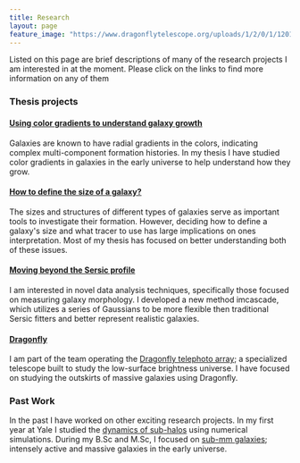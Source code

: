 ```yaml
---
title: Research
layout: page
feature_image: "https://www.dragonflytelescope.org/uploads/1/2/0/1/120152565/background-images/348137435.jpg"
---
```


Listed on this page are brief descriptions of many of the research projects I am interested in at the moment. Please click on the links to find more information on any of them


### Thesis projects

#### [Using color gradients to understand galaxy growth](/research/col_grad/)

Galaxies are known to have radial gradients in the colors, indicating complex multi-component formation histories. In my thesis I have studied color gradients in galaxies in the early universe to help understand how they grow.

#### [How to define the size of a galaxy?](/research/gal_size/)

The sizes and structures of different types of galaxies serve as important tools to investigate their formation. However, deciding how to define a galaxy's size and what tracer to use has large implications on ones interpretation. Most of my thesis has focused on better understanding both of these issues.

#### [Moving beyond the Sersic profile](/research/imcascade/)

I am interested in novel data analysis techniques, specifically those focused on measuring galaxy morphology. I developed a new method imcascade, which utilizes a series of Gaussians to be more flexible then traditional Sersic fitters and better represent realistic galaxies.

#### [Dragonfly](/research/dragonfly/)

I am part of the team operating the [Dragonfly telephoto array](https://www.dragonflytelescope.org/); a specialized telescope built to study the low-surface brightness universe. I have focused on studying the outskirts of massive galaxies using Dragonfly.

### Past Work

In the past I have worked on other exciting research projects. In my first year at Yale I studied the [dynamics of sub-halos](/research/self_fric/) using numerical simulations. During my B.Sc and M.Sc, I focused on [sub-mm galaxies](/research/submm/); intensely active and massive galaxies in the early universe.
